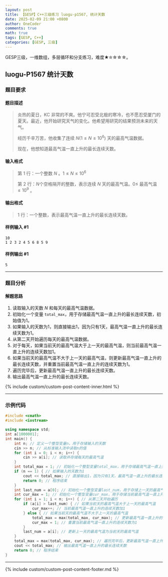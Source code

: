 ```yaml
---
layout: post
title: 【GESP】C++三级练习 luogu-p1567, 统计天数
date: 2025-02-09 21:00 +0800
author: OneCoder
comments: true
math: true
tags: [GESP, C++]
categories: [GESP, 三级]
---
```

GESP三级，一维数组，多层循环和分支练习，难度★✮☆☆☆。

<!--more-->

## luogu-P1567 统计天数

### 题目要求

#### 题目描述

>炎热的夏日，KC 非常的不爽。他宁可忍受北极的寒冷，也不愿忍受厦门的夏天。最近，他开始研究天气的变化。他希望用研究的结果预测未来的天气。
>
>经历千辛万苦，他收集了连续 $N(1 \leq N \leq 10^6)$ 天的最高气温数据。
>
>现在，他想知道最高气温一直上升的最长连续天数。

#### 输入格式

>第 1 行：一个整数 $N$ 。$1 \leq N \leq 10^6$
>
>第 2 行：$N$个空格隔开的整数，表示连续 $N$ 天的最高气温。$0 \leq$ 最高气温 $\leq 10^9$ 。

#### 输出格式

>1 行：一个整数，表示最高气温一直上升的最长连续天数。

#### 样例输入 #1

```console
10
1 2 3 2 4 5 6 8 5 9
```

#### 样例输出 #1

```console
5
```

---

### 题目分析

#### 解题思路

1. 读取输入的天数 $N$ 和每天的最高气温数据。
2. 初始化一个变量 `total_max`，用于存储最高气温一直上升的最长连续天数，初始值为1。
3. 如果输入的天数为1，则直接输出1，因为只有1天，最高气温一直上升的最长连续天数为1。
4. 从第二天开始遍历每天的最高气温数据。
5. 对于每天，如果当前天的最高气温大于上一天的最高气温，则当前最高气温一直上升的连续天数加1。
6. 如果当前天的最高气温不大于上一天的最高气温，则更新最高气温一直上升的最长连续天数，并重置当前最高气温一直上升的连续天数为1。
7. 遍历完毕后，更新最高气温一直上升的最长连续天数。
8. 输出最高气温一直上升的最长连续天数。

{% include custom/custom-post-content-inner.html %}

---

### 示例代码

```cpp
#include <cmath>
#include <iostream>

using namespace std;
int a[1000001];
int main() {
    int n; // 定义一个整型变量n，用于存储输入的天数
    cin >> n; // 从标准输入流中读取n的值
    for (int i = 0; i < n; i++) {
        cin >> a[i]; // 读取并存储每天的最高气温
    }
    int total_max = 1; // 初始化一个整型变量total_max，用于存储最高气温一直上升的最长连续天数，初始值为1
    if (n == 1) { // 如果输入的天数为1
        cout << total_max; // 直接输出1，因为只有1天，最高气温一直上升的最长连续天数为1
        return 0; // 程序结束
    }
    int last_num = a[0]; // 初始化一个整型变量last_num，用于存储上一天的最高气温，初始值为第一天的最高气温
    int cur_max = 1; // 初始化一个整型变量cur_max，用于存储当前最高气温一直上升的连续天数，初始值为1
    for (int i = 1; i < n; i++) { // 从第二天开始遍历
        if (a[i] > last_num) { // 如果当前天的最高气温大于上一天的最高气温
            cur_max++; // 当前最高气温一直上升的连续天数加1
        } else { // 如果当前天的最高气温不大于上一天的最高气温
            total_max = max(total_max, cur_max); // 更新最高气温一直上升的最长连续天数
            cur_max = 1; // 重置当前最高气温一直上升的连续天数为1
        }
        last_num = a[i]; // 更新上一天的最高气温为当前天的最高气温
    }
    total_max = max(total_max, cur_max); // 遍历完毕后，更新最高气温一直上升的最长连续天数
    cout << total_max; // 输出最高气温一直上升的最长连续天数
    return 0; // 程序结束
}
```

---

{% include custom/custom-post-content-footer.md %}

